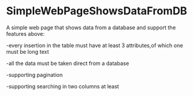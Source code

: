 # SimpleWebPageShowsDataFromDB

A simple web page that shows data from a database and support the features above:

-every insertion in the table must have at least 3 attributes,of which one must be long text

-all the data must be taken direct from a database

-supporting pagination 

-supporting searching in two columns at least 

